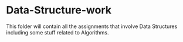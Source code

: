 # Data-Structure-work
This folder will contain all the assignments that involve Data Structures including some stuff related to Algorithms.

